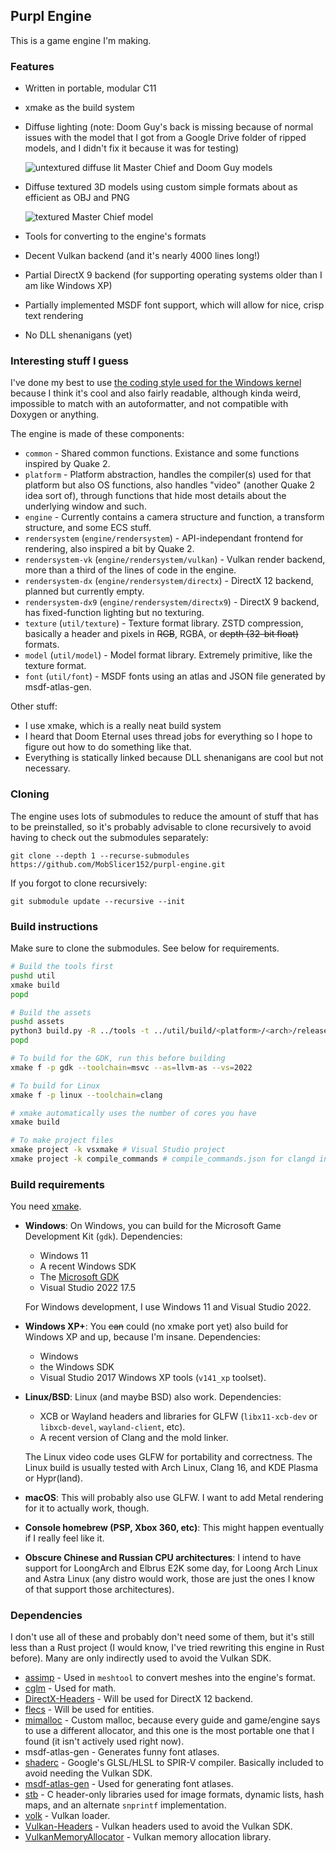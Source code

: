 ## Purpl Engine

This is a game engine I'm making.

### Features

- Written in portable, modular C11
- xmake as the build system
- Diffuse lighting (note: Doom Guy's back is missing because of normal issues with the model that I got from a Google Drive
  folder of ripped models, and I didn't fix it because it was for testing)

  ![untextured diffuse lit Master Chief and Doom Guy models](https://randomcode.dev/programs/purpl_chief_doomguy_1.gif)
- Diffuse textured 3D models using custom simple formats about as efficient as OBJ and PNG

  ![textured Master Chief model](https://randomcode.dev/files/programs/purpl_chief_doomguy_1.gif)
- Tools for converting to the engine's formats
- Decent Vulkan backend (and it's nearly 4000 lines long!)
- Partial DirectX 9 backend (for supporting operating systems older than I am like Windows XP)
- Partially implemented MSDF font support, which will allow for nice, crisp text rendering
- No DLL shenanigans (yet)

### Interesting stuff I guess

I've done my best to use [the coding style used for the Windows kernel](http://tenox.pdp-11.ru/os/winnt_xp/Documentation/NT_Design_Workbook/coding.doc)
because I think it's cool and also fairly readable, although kinda weird, impossible to match with an autoformatter,
and not compatible with Doxygen or anything.

The engine is made of these components:

- `common` - Shared common functions. Existance and some functions inspired by Quake 2.
- `platform` - Platform abstraction, handles the compiler(s) used for that platform but also OS functions,
also handles "video" (another Quake 2 idea sort of), through functions that hide most details
about the underlying window and such.
- `engine` - Currently contains a camera structure and function, a transform structure, and some ECS stuff.
- `rendersystem` (`engine/rendersystem`) - API-independant frontend for rendering, also inspired a bit by Quake 2.
- `rendersystem-vk` (`engine/rendersystem/vulkan`) - Vulkan render backend, more than a third of the lines of code in the engine.
- `rendersystem-dx` (`engine/rendersystem/directx`) - DirectX 12 backend, planned but currently empty.
- `rendersystem-dx9` (`engine/rendersystem/directx9`) - DirectX 9 backend, has fixed-function lighting but no texturing.
- `texture` (`util/texture`) - Texture format library. ZSTD compression, basically a header and pixels in ~~RGB~~, RGBA, or ~~depth
(32-bit float)~~ formats.
- `model` (`util/model`) - Model format library. Extremely primitive, like the texture format.
- `font` (`util/font`) - MSDF fonts using an atlas and JSON file generated by msdf-atlas-gen.

Other stuff:

- I use xmake, which is a really neat build system
- I heard that Doom Eternal uses thread jobs for everything so I hope to figure out how to do something like that.
- Everything is statically linked because DLL shenanigans are cool but not necessary.

### Cloning

The engine uses lots of submodules to reduce the amount of stuff that has to be
preinstalled, so it's probably advisable to clone recursively to avoid having to
check out the submodules separately:

```
git clone --depth 1 --recurse-submodules https://github.com/MobSlicer152/purpl-engine.git
```

If you forgot to clone recursively:

```
git submodule update --recursive --init
```

### Build instructions

Make sure to clone the submodules. See below for requirements.

```sh
# Build the tools first
pushd util
xmake build
popd

# Build the assets
pushd assets
python3 build.py -R ../tools -t ../util/build/<platform>/<arch>/release
popd

# To build for the GDK, run this before building
xmake f -p gdk --toolchain=msvc --as=llvm-as --vs=2022

# To build for Linux
xmake f -p linux --toolchain=clang

# xmake automatically uses the number of cores you have
xmake build

# To make project files
xmake project -k vsxmake # Visual Studio project
xmake project -k compile_commands # compile_commands.json for clangd in VS Code or Neovim
```

### Build requirements

You need [xmake](https://github.com/xmake-io/xmake).

- __Windows__:
  On Windows, you can build for the Microsoft Game Development Kit (`gdk`).
  Dependencies:
  - Windows 11
  - A recent Windows SDK
  - The [Microsoft GDK](https://github.com/microsoft/PGDK)
  - Visual Studio 2022 17.5

  For Windows development, I use Windows 11 and Visual Studio 2022.

- __Windows XP+__:
  You ~~can~~ could (no xmake port yet) also build for Windows XP and up, because I'm insane.
  Dependencies:
  - Windows
  - the Windows SDK
  - Visual Studio 2017 Windows XP tools (`v141_xp` toolset).

- __Linux/BSD__:
  Linux (and maybe BSD) also work.
  Dependencies:
  - XCB or Wayland headers and libraries for GLFW (`libx11-xcb-dev` or
    `libxcb-devel`, `wayland-client`, etc).
  - A recent version of Clang and the mold linker.

  The Linux video code uses GLFW for portability and correctness. The Linux build is usually tested
  with Arch Linux, Clang 16, and KDE Plasma or Hypr(land).

- __macOS__:
  This will probably also use GLFW. I want to add Metal rendering for it to actually work, though.

- __Console homebrew (PSP, Xbox 360, etc)__:
  This might happen eventually if I really feel like it.

- __Obscure Chinese and Russian CPU architectures__:
  I intend to have support for LoongArch and Elbrus E2K some day, for Loong Arch Linux and Astra Linux (any distro would work,
  those are just the ones I know of that support those architectures).

### Dependencies

I don't use all of these and probably don't need some of them, but it's still less than a Rust project (I would know, I've tried rewriting
this engine in Rust before). Many are only indirectly used to avoid the Vulkan SDK.

- [assimp](https://github.com/assimp/assimp) - Used in `meshtool` to convert meshes into the engine's format.
- [cglm](https://github.com/recp/cglm) - Used for math.
- [DirectX-Headers](https://github.com/Microsoft/DirectX-Headers) - Will be used for DirectX 12 backend.
- [flecs](https://github.com/SanderMertens/flecs) - Will be used for entities.
- [mimalloc](https://github.com/Microsoft/mimalloc) - Custom malloc, because every guide and game/engine says to use a different allocator,
  and this one is the most portable one that I found (it isn't actively used right now).
- msdf-atlas-gen - Generates funny font atlases.
- [shaderc](https://github.com/google/shaderc) - Google's GLSL/HLSL to SPIR-V compiler. Basically included to avoid needing the Vulkan SDK.
- [msdf-atlas-gen](https://github.com/Chlumsky/msdf-atlas-gen) - Used for generating font atlases.
- [stb](https://github.com/nothings/stb) - C header-only libraries used for image formats, dynamic lists, hash maps, and an alternate `snprintf`
  implementation.
- [volk](https://github.com/zeux/volk) - Vulkan loader.
- [Vulkan-Headers](https://github.com/KhronosGroup/Vulkan-Headers) - Vulkan headers used to avoid the Vulkan SDK.
- [VulkanMemoryAllocator](https://github.com/GPUOpen-LibrariesAndSDKs/VulkanMemoryAllocator) - Vulkan memory allocation library.
